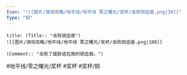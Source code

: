 ```yaml
---
Icon: "![[图片/游戏攻略/地平线/地平线 零之曙光/奖杯/击败锐齿兽.png|30]]"
Type: "铜"
---
```

```ad-common-bronze-trophy
title: (Title:: "击败锐齿兽")
![[图片/游戏攻略/地平线/地平线 零之曙光/奖杯/击败锐齿兽.png|100]]

(Comment:: "击败了威胁诺拉族的锐齿兽。")
```

#地平线/零之曙光/奖杯 #奖杯 #奖杯/铜
